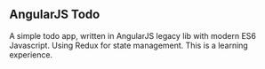 AngularJS Todo
--------------

A simple todo app, written in AngularJS legacy lib with modern ES6 Javascript. Using Redux for state management.
This is a learning experience.
